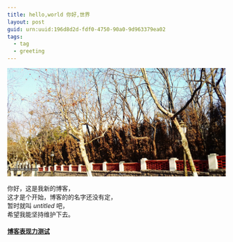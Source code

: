 ```yaml
---
title: hello,world 你好,世界
layout: post
guid: urn:uuid:196d8d2d-fdf0-4750-90a0-9d963379ea02
tags:
  - tag
  - greeting
---
```

![post](media/files/qingdao.png)


你好，这是我新的博客，
<br>
这才是个开始，博客的的名字还没有定，
<br>
暂时就叫 *untitled* 吧，
<br>
希望我能坚持维护下去。
#### [博客表现力测试](tags.html#test)